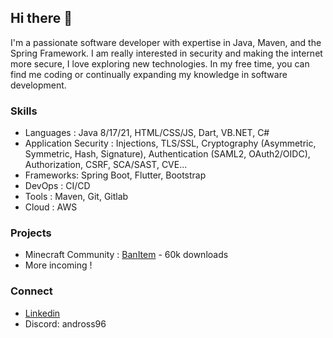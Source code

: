 ## Hi there 👋
I'm a passionate software developer with expertise in Java, Maven, and the Spring Framework. I am really interested in security and making the internet more secure, I love exploring new technologies. In my free time, you can find me coding or continually expanding my knowledge in software development.

### Skills
- Languages : Java 8/17/21, HTML/CSS/JS, Dart, VB.NET, C#
- Application Security : Injections, TLS/SSL, Cryptography (Asymmetric, Symmetric, Hash, Signature), Authentication (SAML2, OAuth2/OIDC), Authorization, CSRF, SCA/SAST, CVE...
- Frameworks: Spring Boot, Flutter, Bootstrap
- DevOps : CI/CD
- Tools : Maven, Git, Gitlab
- Cloud : AWS

### Projects
- Minecraft Community : [BanItem](https://www.spigotmc.org/resources/banitem-1-7.67701/) - 60k downloads
- More incoming !

### Connect
- [Linkedin](https://www.linkedin.com/in/andross96/)
- Discord: andross96


